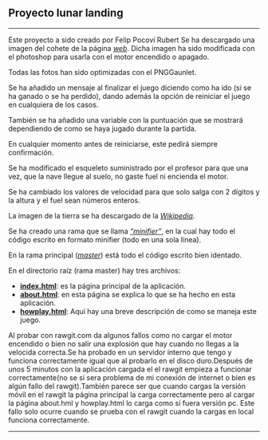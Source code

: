 ## Proyecto lunar landing
***
Este proyecto a sido creado por Felip Pocoví Rubert
Se ha descargado una imagen del cohete de la página [*web*](https://pixabay.com/es/cohete-nave-espacial-lanzamiento-528071/). Dicha imagen
ha sido modificada con el photoshop para usarla con el motor encendido o apagado.

Todas las fotos han sido optimizadas con el PNGGaunlet.

Se ha añadido un mensaje al finalizar el juego diciendo como ha ido (si se ha ganado o se ha perdido), dando además la opción de reiniciar el juego en cualquiera de los casos.

También se ha añadido una variable con la puntuación que se mostrará dependiendo de como se haya jugado durante la partida.

En cualquier momento antes de reiniciarse, este pedirá siempre confirmación.

Se ha modificado el esqueleto suministrado por el profesor para que una vez, que la nave llegue al suelo, no gaste fuel ni encienda el motor.

Se ha cambiado los valores de velocidad para que solo salga con 2 dígitos y la altura y el fuel sean números enteros.

La imagen de la tierra se ha descargado de la [*Wikipedia*](https://commons.wikimedia.org/wiki/File:The_Earth_seen_from_Apollo_17.jpg#/media/File:The_Earth_seen_from_Apollo_17_with_transparent_background.png).

Se ha creado una rama que se llama [*“minifier”*](https://github.com/Fpocovi/lunarlandingfinal/tree/minifier), en la cual hay todo el código escrito en formato minifier (todo en una sola línea).

En la rama principal ([*master*](https://github.com/Fpocovi/lunarlanding)) está todo el código escrito bien identado.

En el directorio raíz (rama master) hay tres archivos:
* [**index.html**](https://github.com/Fpocovi/lunarlandingfinal/tree/master/index.html): es la página principal de la aplicación.
* [**about.html**](https://github.com/Fpocovi/lunarlandingfinal/tree/master/about.html): en esta página se explica lo que se ha hecho en esta aplicación. 
* [**howplay.html**](https://github.com/Fpocovi/lunarlandingfinal/tree/master/howplay.html): Aquí hay una breve descripción de como se maneja este juego. 

Al probar con rawgit.com da algunos fallos como no cargar el motor encendido o bien no salir una explosión que hay cuando no llegas a la velocida correcta.Se ha probado en un servidor interno que tengo y funciona correctamente igual que al probarlo en el disco duro.Después de unos 5 minutos con la aplicación cargada el el rawgit empieza a funcionar correctamente(no se si sera problema de mi conexión de internet o bien es algún fallo del rawgit).También parece ser que cuando cargas la versión móvil en el rawgit la página principal la carga correctamente pero al cargar la página about.hml y howplay.html lo carga como si fuera versión pc. Este fallo solo ocurre cuando se prueba con el rawgit cuando la cargas en local funciona correctamente.
***

